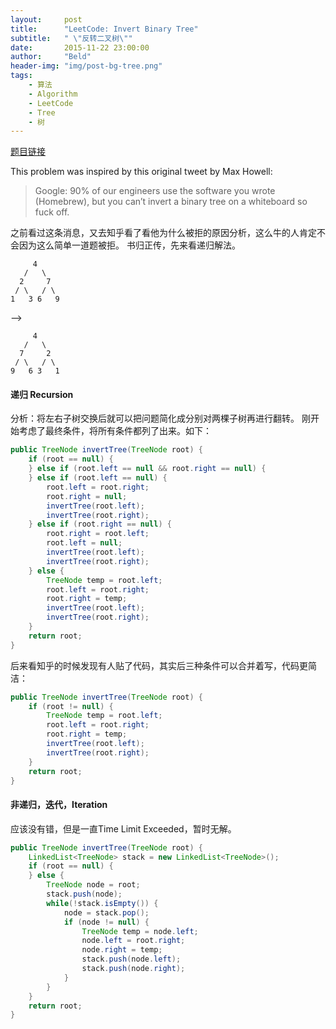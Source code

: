 ```yaml
---
layout:     post
title:      "LeetCode: Invert Binary Tree"
subtitle:   " \"反转二叉树\""
date:       2015-11-22 23:00:00
author:     "Beld"
header-img: "img/post-bg-tree.png"
tags:
    - 算法
    - Algorithm
    - LeetCode
    - Tree
    - 树
---
```


[题目链接](https://leetcode.com/problems/invert-binary-tree/)

This problem was inspired by this original tweet by Max Howell:
> Google: 90% of our engineers use the software you wrote (Homebrew), but you can’t invert a binary tree on a whiteboard so fuck off.

之前看过这条消息，又去知乎看了看他为什么被拒的原因分析，这么牛的人肯定不会因为这么简单一道题被拒。
书归正传，先来看递归解法。
```
     4
   /   \
  2     7
 / \   / \
1   3 6   9
```
-->
```
     4
   /   \
  7     2
 / \   / \
9   6 3   1
```
#### 递归 Recursion

分析：将左右子树交换后就可以把问题简化成分别对两棵子树再进行翻转。
刚开始考虑了最终条件，将所有条件都列了出来。如下：

```java
public TreeNode invertTree(TreeNode root) {
    if (root == null) {
    } else if (root.left == null && root.right == null) {
    } else if (root.left == null) {
        root.left = root.right;
        root.right = null;
        invertTree(root.left);
        invertTree(root.right);
    } else if (root.right == null) {
        root.right = root.left;
        root.left = null;
        invertTree(root.left);
        invertTree(root.right);
    } else {
        TreeNode temp = root.left;
        root.left = root.right;
        root.right = temp;
        invertTree(root.left);
        invertTree(root.right);
    }
    return root;
}
```
后来看知乎的时候发现有人贴了代码，其实后三种条件可以合并着写，代码更简洁：

```java
public TreeNode invertTree(TreeNode root) {
    if (root != null) {
        TreeNode temp = root.left;
        root.left = root.right;
        root.right = temp;
        invertTree(root.left);
        invertTree(root.right);
    }
    return root;
}
```

#### 非递归，迭代，Iteration

应该没有错，但是一直Time Limit Exceeded，暂时无解。

```java
public TreeNode invertTree(TreeNode root) {
    LinkedList<TreeNode> stack = new LinkedList<TreeNode>();
    if (root == null) {
    } else {
        TreeNode node = root;
        stack.push(node);
        while(!stack.isEmpty()) {
            node = stack.pop();
            if (node != null) {
                TreeNode temp = node.left;
                node.left = root.right;
                node.right = temp;
                stack.push(node.left);
                stack.push(node.right);
            }
        }
    }
    return root;
}
```
